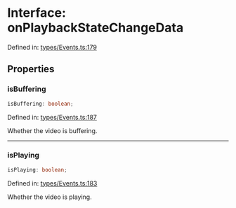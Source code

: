 # Interface: onPlaybackStateChangeData

Defined in: [types/Events.ts:179](https://github.com/TheWidlarzGroup/react-native-video/blob/f9ee42c2a80c20dca2b87dac6bcb2898c1a425c5/packages/react-native-video/src/core/types/Events.ts#L179)

## Properties

### isBuffering

```ts
isBuffering: boolean;
```

Defined in: [types/Events.ts:187](https://github.com/TheWidlarzGroup/react-native-video/blob/f9ee42c2a80c20dca2b87dac6bcb2898c1a425c5/packages/react-native-video/src/core/types/Events.ts#L187)

Whether the video is buffering.

***

### isPlaying

```ts
isPlaying: boolean;
```

Defined in: [types/Events.ts:183](https://github.com/TheWidlarzGroup/react-native-video/blob/f9ee42c2a80c20dca2b87dac6bcb2898c1a425c5/packages/react-native-video/src/core/types/Events.ts#L183)

Whether the video is playing.

